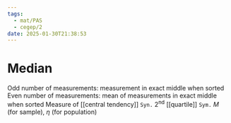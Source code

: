 ```yaml
---
tags:
  - mat/PAS
  - cegep/2
date: 2025-01-30T21:38:53
---
```


# Median

Odd number of measurements: measurement in exact middle when sorted
Even number of measurements: mean of measurements in exact middle when sorted
Measure of [[central tendency]]
`Syn.` 2<sup>nd</sup> [[quartile]]
`Sym.` $M$ (for sample), $\eta$ (for population)